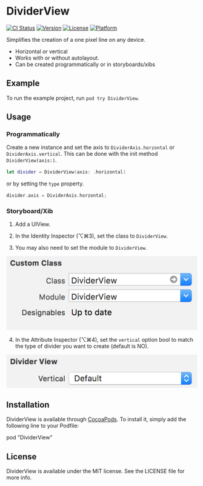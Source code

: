 # DividerView

[![CI Status](http://img.shields.io/travis/CraigSiemens/DividerView.svg?style=flat)](https://travis-ci.org/CraigSiemens/DividerView)
[![Version](https://img.shields.io/cocoapods/v/DividerView.svg?style=flat)](http://cocoapods.org/pods/DividerView)
[![License](https://img.shields.io/cocoapods/l/DividerView.svg?style=flat)](http://cocoapods.org/pods/DividerView)
[![Platform](https://img.shields.io/cocoapods/p/DividerView.svg?style=flat)](http://cocoapods.org/pods/DividerView)

Simplifies the creation of a one pixel line on any device.

* Horizontal or vertical
* Works with or without autolayout.
* Can be created programmatically or in storyboards/xibs

## Example

To run the example project, run `pod try DividerView`.

## Usage

### Programmatically

Create a new instance and set the axis to `DividerAxis.horzontal` or `DividerAxis.vertical`. This can be done with the init method `DividerView(axis:)`.

```swift
let divider = DividerView(axis: .horizontal)
```
or by setting the `type` property.
```swift
divider.axis = DividerAxis.horzontal;
```

### Storyboard/Xib
1. Add a UIView.

2. In the Identity Inspector (⌥⌘3), set the class to `DividerView`.

3. You may also need to set the module to `DividerView`.

![class](Images/class.png)

4. In the Attribute Inspector (⌥⌘4), set the `vertical` option bool to match the type of divider you want to create (default is NO).

![verical](Images/vertical.png)

## Installation

DividerView is available through [CocoaPods](http://cocoapods.org). To install
it, simply add the following line to your Podfile:

pod "DividerView"

## License

DividerView is available under the MIT license. See the LICENSE file for more info.
